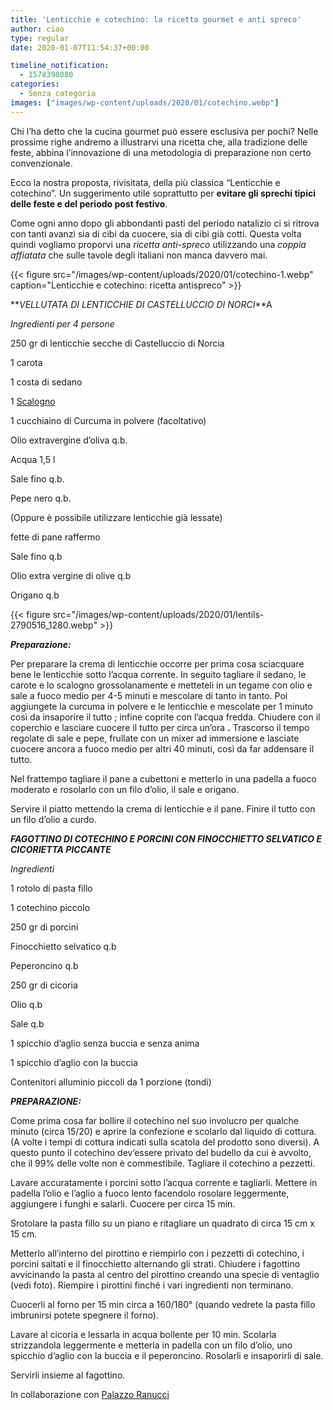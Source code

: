 ```yaml
---
title: 'Lenticchie e cotechino: la ricetta gourmet e anti spreco'
author: ciao
type: regular
date: 2020-01-07T11:54:37+00:00

timeline_notification:
  - 1578398080
categories:
  - Senza categoria
images: ["images/wp-content/uploads/2020/01/cotechino.webp"]
---
```

Chi l&#8217;ha detto che la cucina gourmet può essere esclusiva per pochi? Nelle prossime righe andremo a illustrarvi una ricetta che, alla tradizione delle feste, abbina l&#8217;innovazione di una metodologia di preparazione non certo convenzionale. 

Ecco la nostra proposta, rivisitata, della più classica &#8220;Lenticchie e cotechino&#8221;. Un suggerimento utile soprattutto per **evitare gli sprechi tipici delle feste e del periodo post festivo**.

Come ogni anno dopo gli abbondanti pasti del periodo natalizio ci si ritrova con tanti avanzi sia di cibi da cuocere, sia di cibi già cotti. Questa volta quindi vogliamo proporvi una _ricetta anti-spreco_ utilizzando una _coppia affiatata_ che sulle tavole degli italiani non manca davvero mai.


{{< figure src="/images/wp-content/uploads/2020/01/cotechino-1.webp" caption="Lenticchie e cotechino: ricetta antispreco" >}}


**_VELLUTATA DI LENTICCHIE DI CASTELLUCCIO DI NORCI_**A

_Ingredienti per 4 persone_

250 gr di lenticchie [][1]secche di Castelluccio di Norcia&nbsp;

1 carota

1 costa di sedano&nbsp;

1 [Scalogno][2]&nbsp;

1 cucchiaino di Curcuma in polvere (facoltativo)

Olio extravergine d&#8217;oliva q.b.&nbsp;

Acqua 1,5 l&nbsp;

Sale fino q.b.&nbsp;

Pepe nero q.b.

(Oppure è possibile utilizzare lenticchie già lessate)

fette di pane raffermo

Sale fino q.b

Olio extra vergine di olive q.b

Origano q.b


{{< figure src="/images/wp-content/uploads/2020/01/lentils-2790516_1280.webp" >}}


**_Preparazione:&nbsp;_**

Per preparare la crema di lenticchie occorre per prima cosa sciacquare bene le lenticchie sotto l&#8217;acqua corrente. In seguito tagliare il sedano, le carote e lo scalogno grossolanamente e metteteli in un tegame con olio e sale a fuoco medio per 4-5 minuti e mescolare di tanto in tanto. Poi aggiungete la curcuma in polvere e le lenticchie e mescolate per 1 minuto così da insaporire il tutto ; infine coprite con l’acqua fredda. Chiudere con il coperchio e lasciare cuocere il tutto per circa un’ora **.** Trascorso il tempo regolate di sale e pepe, frullate con un mixer ad immersione e lasciate cuocere ancora a fuoco medio per altri 40 minuti, così da far addensare il tutto.&nbsp;

Nel frattempo tagliare il pane a cubettoni e metterlo in una padella a fuoco moderato e rosolarlo con un filo d’olio, il sale e origano.

Servire il piatto mettendo la crema di lenticchie e il pane. Finire il tutto con un filo d’olio a curdo.

**_FAGOTTINO DI COTECHINO E PORCINI CON FINOCCHIETTO SELVATICO E CICORIETTA PICCANTE_**

_Ingredienti_

1 rotolo di pasta fillo

1 cotechino piccolo

250 gr di porcini

Finocchietto selvatico q.b

Peperoncino q.b

250 gr di cicoria

Olio q.b

Sale q.b

1 spicchio d’aglio senza buccia e senza anima

1 spicchio d’aglio con la buccia

Contenitori alluminio piccoli da 1 porzione (tondi)

**_PREPARAZIONE:_**

Come prima cosa far bollire il cotechino nel suo involucro per qualche minuto (circa 15/20) e aprire la confezione e scolarlo dal liquido di cottura. (A volte i tempi di cottura indicati sulla scatola del prodotto sono diversi). A questo punto il cotechino dev&#8217;essere privato del budello da cui è avvolto, che il 99% delle volte non è commestibile. Tagliare il cotechino a pezzetti.

Lavare accuratamente i porcini sotto l’acqua corrente e tagliarli. Mettere in padella l’olio e l’aglio a fuoco lento facendolo rosolare leggermente, aggiungere i funghi e salarli. Cuocere per circa 15 min.

Srotolare la pasta fillo su un piano e ritagliare un quadrato di circa 15 cm x 15 cm.

Metterlo all’interno del pirottino e riempirlo con i pezzetti di cotechino, i porcini saltati e il finocchietto alternando gli strati. Chiudere i fagottino avvicinando la pasta al centro del pirottino creando una specie di ventaglio (vedi foto). Riempire i pirottini finché i vari ingredienti non terminano.

Cuocerli al forno per 15 min circa a 160/180° (quando vedrete la pasta fillo imbrunirsi potete spegnere il forno).&nbsp;

Lavare al cicoria e lessarla in acqua bollente per 10 min. Scolarla strizzandola leggermente e metterla in padella con un filo d’olio, uno spicchio d’aglio con la buccia e il peperoncino. Rosolarli e insaporirli di sale.

Servirli insieme al fagottino.

In collaborazione con [Palazzo Ranucci][3]

 [1]: https://ricette.giallozafferano.it/ricette-con-Lenticchie-secche/
 [2]: https://ricette.giallozafferano.it/ricette-con-lo-Scalogno/
 [3]: http://www.palazzoranucci.it/